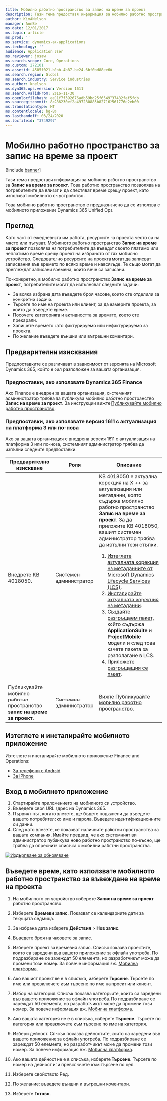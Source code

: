 ```yaml
---
title: Мобилно работно пространство за запис на време за проект
description: Тази тема предоставя информация за мобилно работно пространство за запис на време за проект. Това работно пространство позволява на потребителите да влизат и да спестяват време срещу проект, като използват мобилното си устройство.
author: KimANelson
manager: AnnBe
ms.date: 12/01/2017
ms.topic: article
ms.prod: ''
ms.service: dynamics-ax-applications
ms.technology: ''
audience: Application User
ms.reviewer: josaw
ms.search.scope: Core, Operations
ms.custom: 272101
ms.assetid: 4505f021-b9bb-4b87-be24-6bf0bd88ee60
ms.search.region: Global
ms.search.industry: Service industries
ms.author: knelson
ms.dyn365.ops.version: Version 1611
ms.search.validFrom: 2016-11-30
ms.openlocfilehash: ee11f7f392676adb59bd25f6549737482faf5fdb
ms.sourcegitcommit: 8c786230ef2a497280885b827162561776e2eb00
ms.translationtype: HT
ms.contentlocale: bg-BG
ms.lasthandoff: 03/24/2020
ms.locfileid: "3749297"
---
```

# <a name="project-time-entry-mobile-workspace"></a>Мобилно работно пространство за запис на време за проект

[!include [banner](../includes/banner.md)]

Тази тема предоставя информация за мобилно работно пространство за **Запис на време за проект**. Това работно пространство позволява на потребителите да влизат и да спестяват време срещу проект, като използват мобилното си устройство.

Това мобилно работно пространство е предназначено да се използва с мобилното приложение Dynamics 365 Unified Ops. 

## <a name="overview"></a>Преглед
Като част от ежедневната им работа, ресурсите на проекта често са на място или пътуват. Мобилното работно пространство **Запис на време за проект** позволява на потребителите да въведат своето платимо или неплатимо време срещу проект на избраното от тях мобилно устройство. Следователно ресурсите на проекта могат да записват записвания във времето по всяко време и навсякъде. Те също могат да преглеждат записани времена, които вече са записани. 

По-конкретно, в мобилно работно пространство **Запис на време за проект**, потребителите могат да изпълняват следните задачи:

-   За всяка избрана дата въведете броя часове, които сте отделили за конкретна задача.
-   Търсете по име на проекта или клиент, за да намерите проекта, за който да въведете време.
-   Посочете категорията и активността за времето, което сте прекарали.
-   Запишете времето като фактурируемо или нефактурируемо за проекта.
-   По желание въведете външни или вътрешни коментари.

## <a name="prerequisites"></a>Предварителни изисквания
Предпоставките се различават в зависимост от версията на Microsoft Dynamics 365, който е бил разположен за вашата организация.

### <a name="prerequisites-if-you-use-dynamics-365-finance"></a>Предпоставки, ако използвате Dynamics 365 Finance
Ако Finance е внедрен за вашата организация, системният администратор трябва да публикува мобилно работно пространство **Запис на време за проект**. За инструкции вижте [Публикувайте мобилно работно пространство](../../dev-itpro/mobile-apps/publish-mobile-workspace.md).

### <a name="prerequisites-if-you-use-version-1611-with-platform-update-3-or-later"></a>Предпоставки, ако използвате версия 1611 с актуализация на платформа 3 или по-нова
Ако за вашата организация е внедрена версия 1611 с актуализация на платформа 3 или по-нова, системният администратор трябва да изпълни следните предпоставки. 

<table>
<thead>
<tr class="header">
<th>Предварително изискване</th>
<th>Роля</th>
<th>Описание</th>
</tr>
</thead>
<tbody>
<tr class="odd">

<td>Внедрете KB 4018050.</td>
<td>Системен администратор</td>
<td>KB 4018050 е актуална корекция на X ++ за актуализация или метаданни, която съдържа мобилно работно пространство <strong>Запис на време за проект</strong>. За да приложите KB 4018050, вашият системен администратор трябва да изпълни тези стъпки.
<ol>
<li><a href="../../dev-itpro/migration-upgrade/download-hotfix-lcs.md">Изтеглете актуалната корекция на метаданните от Microsoft Dynamics Lifecycle Services (LCS)</a>.</li>
<li><a href="../../dev-itpro/migration-upgrade/install-metadata-hotfix-package.md">Инсталирайте актуалната корекция на метаданни</a>.</li>
<li><a href="../../dev-itpro/deployment/create-apply-deployable-package.md">Създайте разгръщаем пакет,</a> който съдържа <strong>ApplicationSuite</strong> и <strong>ProjectMobile</strong> модели и след това качете пакета за разполагане в LCS.</li>
<li><a href="../../dev-itpro/deployment/apply-deployable-package-system.md">Приложете разгръщащия се пакет</a>.</li>

</ol></td>
</tr>
<tr class="even">
<td>Публикувайте мобилно работно пространство <strong>запис на време за проект</strong>.</td>
<td>Системен администратор</td>
<td>Вижте <a href="../../dev-itpro/mobile-apps/publish-mobile-workspace.md">Публикувайте мобилно работно пространство</a>.</td>
</tr>
</tbody>
</table>

## <a name="download-and-install-the-mobile-app"></a>Изтеглете и инсталирайте мобилното приложение

Изтеглете и инсталирайте мобилното приложение Finance and Operations:

-   [За телефони с Android](https://go.microsoft.com/fwlink/?linkid=850662)
-   [За iPhone](https://go.microsoft.com/fwlink/?linkid=850663)

## <a name="sign-in-to-the-mobile-app"></a>Вход в мобилното приложение
1.  Стартирайте приложението на мобилното си устройство.
2.  Въведете своя URL адрес на Dynamics 365.
3.  Първият път, когато влезете, ще бъдете подканени да въведете вашето потребителско име и парола. Въведете идентификационните си данни.
4.  След като влезете, се показват наличните работни пространства за вашата компания. Имайте предвид, че ако системният ви администратор публикува ново работно пространство по-късно, ще трябва да опресните списъка с мобилни работни пространства.

[![Издърпване за обновяване](./media/pull-to-refresh-list-of-workspaces-183x300.png)](./media/pull-to-refresh-list-of-workspaces.png)

## <a name="enter-time-by-using-the-project-time-entry-mobile-workspace"></a>Въведете време, като използвате мобилното работно пространство за въвеждане на време на проекта
1.  На мобилното си устройство изберете **Запис на време за проект** работно пространство.
2.  Изберете **Времеви запис**. Показват се календарните дати за текущата седмица.
3.  За избрана дата изберете **Действия** &gt; **Нов запис**.
4.  Въведете броя на часовете за запис.
5.  Изберете проект за времевия запис. Списък показва проектите, които са заредени във вашето приложение за офлайн употреба. По подразбиране се зареждат 50 елемента, но разработчикът може да промени този номер. За повече информация вж. [Мобилна платформа](../../dev-itpro/mobile-apps/platform/mobile-platform-home-page.md).
6.  Ако вашият проект не е в списъка, изберете **Търсене**. Търсете по име или превключете към търсене по име на проект или клиент.
7.  Избор на категория. Списък показва категориите, които са заредени във вашето приложение за офлайн употреба. По подразбиране се зареждат 50 елемента, но разработчикът може да промени този номер. За повече информация вж. [Мобилна платформа](../../dev-itpro/mobile-apps/platform/mobile-platform-home-page.md).
8.  Ако вашата категория не е в списъка, изберете **Търсене**. Търсете по категория или превключете към търсене по име на категория.
9.  Избери дейност. Списък показва дейностите, които са заредени във вашето приложение за офлайн употреба. По подразбиране се зареждат 50 елемента, но разработчикът може да промени този номер. За повече информация вж. [Мобилна платформа](../../dev-itpro/mobile-apps/platform/mobile-platform-home-page.md).
10. Ако вашата дейност не е в списъка, изберете **Търсене**. Търсете по номер на дейност или превключете към търсене по цел.

11. Изберете свойството Ред.
12. По желание: въведете външни и вътрешни коментари.
13. Изберете **Готово**.
